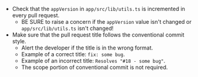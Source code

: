 - Check that the `appVersion` in `app/src/lib/utils.ts` is incremented in every pull request.
	- BE SURE to raise a concern if the `appVersion` value isn't changed or `app/src/lib/utils.ts` isn't changed!
- Make sure that the pull request title follows the conventional commit style.
	- Alert the developer if the title is in the wrong format.
	- Example of a correct title: `fix: some bug`.
	- Example of an incorrect title: `Resolves "#18 - some bug"`.
	- The scope portion of conventional commit is not required.
